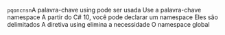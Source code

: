 `pqoncnsn`A palavra-chave using pode ser usada 
                                  Use a palavra-chave namespace
A partir do C# 10, você pode declarar um namespace 
  Eles são delimitados 
  A diretiva using elimina a necessidade 
  O namespace global 